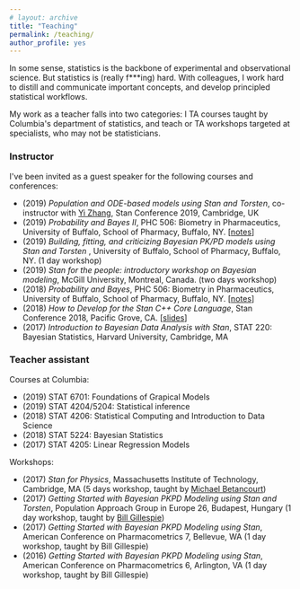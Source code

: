 ```yaml
---
# layout: archive
title: "Teaching"
permalink: /teaching/
author_profile: yes
---
```


In some sense, statistics is the backbone of experimental and observational science.
But statistics is (really f***ing) hard.
With colleagues, I work hard to distill and communicate important concepts,
and develop principled statistical workflows.

My work as a teacher falls into two categories:
I TA courses taught by Columbia's department of statistics,
and teach or TA workshops targeted at specialists, who may not be statisticians.

### Instructor

I've been invited as a guest speaker for the following courses and conferences:

* (2019) _Population and ODE-based models using Stan and Torsten_,
co-instructor with [Yi Zhang](https://metrumrg.com/team_member/yi-zhang-ph-d/), Stan Conference 2019, Cambridge, UK
* (2019) _Probability and Bayes II_, PHC 506: Biometry in Pharmaceutics, University of Buffalo, School of Pharmacy, Buffalo, NY. [[notes](http://charlesm93.github.io/files/Prob&BayesII.pdf)]
* (2019) _Building, fitting, and criticizing Bayesian PK/PD models using Stan and Torsten_ , University of Buffalo, School of Pharmacy, Buffalo, NY. (1 day workshop)
* (2019) _Stan for the people: introductory workshop on Bayesian modeling_, McGill University,
Montreal, Canada. (two days workshop)
* (2018) _Probability and Bayes_, PHC 506: Biometry in Pharmaceutics, University of Buffalo, School of Pharmacy, Buffalo, NY. [[notes](http://charlesm93.github.io/files/Prob&Bayes.pdf)]
* (2018) _How to Develop for the Stan C++ Core Language_, Stan Conference 2018, Pacific Grove, CA. [[slides](https://github.com/charlesm93/presentations-and-writing/blob/master/StanCon2018_tutorial/Roadmap.pdf)]
* (2017) _Introduction to Bayesian Data Analysis with Stan_, STAT 220: Bayesian Statistics, Harvard University, Cambridge, MA

### Teacher assistant

Courses at Columbia:

* (2019) STAT 6701: Foundations of Grapical Models
* (2019) STAT 4204/5204: Statistical inference
* (2018) STAT 4206: Statistical Computing and Introduction to Data Science
* (2018) STAT 5224: Bayesian Statistics
* (2017) STAT 4205: Linear Regression Models

Workshops:

* (2017) _Stan for Physics_, Massachusetts Institute of Technology, Cambridge, MA
(5 days workshop, taught by [Michael Betancourt](https://betanalpha.github.io))
* (2017) _Getting Started with Bayesian PKPD Modeling using Stan and Torsten_, Population Approach Group in Europe 26, Budapest, Hungary (1 day workshop, taught by [Bill Gillespie](https://metrumrg.com/team_member/william-r-gillespie-ph-d/))
* (2017) _Getting Started with Bayesian PKPD Modeling using Stan_, American Conference on Pharmacometrics 7, Bellevue, WA (1 day workshop, taught by Bill Gillespie)
* (2016) _Getting Started with Bayesian PKPD Modeling using Stan_, American Conference on Pharmacometrics 6, Arlington, VA (1 day workshop, taught by Bill Gillespie)
